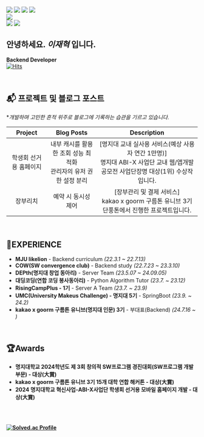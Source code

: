 
<br/>

<div align=left>
<img src="https://img.shields.io/badge/Spring-6DB33F?style=for-the-badge&logo=Spring&logoColor=white">
<img src="https://img.shields.io/badge/JAVA-007396?style=for-the-badge&logo=java&logoColor=white">
<img src="https://img.shields.io/badge/javascript-F7DF1E?style=for-the-badge&logo=javascript&logoColor=black">
<img src="https://img.shields.io/badge/node.js-339933?style=for-the-badge&logo=Node.js&logoColor=white">
</br>
<img src="https://img.shields.io/badge/mysql-4479A1?style=for-the-badge&logo=mysql&logoColor=white"> 
</br>
<img src="https://img.shields.io/badge/AWS-%23FF9900.svg?style=for-the-badge&logo=amazon-aws&logoColor=white">
<img src="https://img.shields.io/badge/docker-%230db7ed.svg?style=for-the-badge&logo=docker&logoColor=white">
</div>


## 안녕하세요. *이재혁* 입니다.
<strong>Backend Developer</strong>
<br/>
[![Hits](https://hits.seeyoufarm.com/api/count/incr/badge.svg?url=https%3A%2F%2Fgithub.com%2FLEEJaeHyeok97&count_bg=%235BDDB8&title_bg=%23555555&icon=&icon_color=%23E7E7E7&title=hits&edge_flat=false)](https://hits.seeyoufarm.com)

<br/>

## 📬 프로젝트 및 블로그 포스트

**개발하며 고민한 흔적 위주로 블로그에 기록하는 습관을 기르고 있습니다.*

| Project     | Blog Posts                                                                                 | Description                                                 |
|-------------|--------------------------------------------------------------------------------------------|-------------------------------------------------------------|
| <div align="center">학생회 선거용 홈페이지</div> | <div align="center">내부 캐시를 활용한 조회 성능 최적화<br>관리자의 유저 권한 설정 분리</div>| <div align="center">[명지대 교내 실사용 서비스(예상 사용자 연간 1만명)]<br>명지대 ABI-X 사업단 교내 웹/앱개발 공모전 사업단장명 대상(1위) 수상작입니다.</div> |
| <div align="center">장부리치</div> | <div align="center">예약 시 동시성 제어</div> | <div align="center">[장부관리 및 결제 서비스]<br>kakao x goorm 구름톤 유니브 3기 단풍톤에서 진행한 프로젝트입니다.</div> |


<br/>

## 💼EXPERIENCE

<ul>
<li><strong>MJU likelion</strong> - Backend curriculum <i>(22.3.1 ~ 22.7.13)</i></li>
<li><strong>COW(SW convergence club)</strong> - Backend study <i>(22.7.23 ~ 23.3.10)</i></li>
<li><strong>DEPth(명지대 창업 동아리)</strong> - Server Team <i>(23.5.07 ~ 24.09.05)</i></li>
<li><strong>대딩코딩(연합 코딩 봉사동아리)</strong> - Python Algorithm Tutor <i>(23.7. ~ 23.12)</i></li>
<li><strong>RisingCampPlus - 1기</strong> - Server A Team <i>(23.7. ~ 23.9)</i></li>
<li><strong>UMC(University Makeus Challenge) - 명지대 5기</strong> - SpringBoot <i>(23.9. ~ 24.2)</i></li>
<li><strong>kakao x goorm 구름톤 유니브(명지대 인문) 3기</strong> - 부대표(Backend) <i>(24.7.16 ~ )</i></li>
  
</ul>




<br/>

## 🏆Awards

<ul>
<li><strong>명지대학교 2024학년도 제 3회 창의적 SW프로그램 경진대회(SW프로그램 개발 부문) - 대상(大賞)</li>
<li><strong>kakao x goorm 구름톤 유니브 3기 15개 대학 연합 해커톤 - 대상(大賞)</li>
<li><strong>2024 명지대학교 혁신사업-ABI-X사업단 학생회 선거용 모바일 홈페이지 개발 - 대상(大賞)</li>
</ul>

<br/>
<br/>

[![Solved.ac Profile](http://mazassumnida.wtf/api/v2/generate_badge?boj=hazardous10)](https://solved.ac/hazardous10/)

